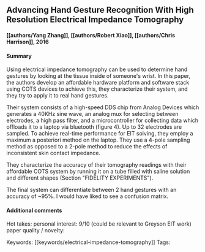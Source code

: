 ## Advancing Hand Gesture Recognition With High Resolution Electrical Impedance Tomography
#### [[authors/Yang Zhang]], [[authors/Robert Xiao]], [[authors/Chris Harrison]], 2016
#### Summary
Using electrical impedance tomography can be used to determine hand gestures by looking at the tissue inside of someone's wrist. In this paper, the authors develop an affordable hardware platform and software stack using COTS devices to achieve this, they characterize their system, and they try to apply it to real hand gestures.

Their system consists of a high-speed DDS chip from Analog Devices which generates a 40KHz sine wave, an analog mux for selecting between electrodes, a high pass filter, and a microcontroller for collecting data which offloads it to a laptop via bluetooth (figure 4). Up to 32 electrodes are sampled. To achieve real-time performance for EIT solving, they employ a maximum a posteriori method on the laptop. They use a 4-pole sampling method as opposed to a 2-pole method to reduce the effects of inconsistent skin contact impedance.

They characterize the accuracy of their tomography readings with their affordable COTS system by running it on a tube filled with saline solution and different shapes (Section "FIDELITY EXPERIMENTS").

The final system can differentiate between 2 hand gestures with an accuracy of ~95%. I would have liked to see a confusion matrix.

#### Additional comments
Hot takes:
personal interest: 9/10 (could be relevant to Greyson EIT work)
paper quality / novelty:

Keywords: [[keywords/electrical-impedance-tomography]]
Tags:

